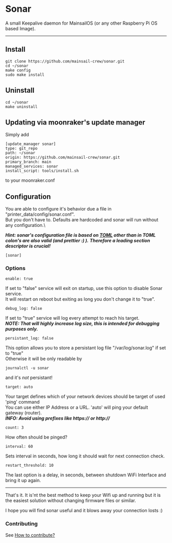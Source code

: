 # Sonar

A small Keepalive daemon for MainsailOS (or any other Raspberry Pi OS based Image).

---

## Install

    git clone https://github.com/mainsail-crew/sonar.git
    cd ~/sonar
    make config
    sudo make install

## Uninstall

    cd ~/sonar
    make uninstall

## Updating via moonraker's update manager

Simply add

    [update_manager sonar]
    type: git_repo
    path: ~/sonar
    origin: https://github.com/mainsail-crew/sonar.git
    primary_branch: main
    managed_services: sonar
    install_script: tools/install.sh

to your moonraker.conf

## Configuration

You are able to configure it's behavior due a file in "printer_data/config/sonar.conf".\
But you don't have to. Defaults are hardcoded and sonar will run without any configuration.\

_**Hint: sonar's configuration file is based on [TOML](https://toml.io/en/) other than in TOML colon's are also valid (and prettier :) ).**_
_**Therefore a leading section descriptor is crucial!**_

    [sonar]

### Options

    enable: true

If set to "false" service will exit on startup, use this option to disable Sonar service. \
It will restart on reboot but exiting as long you don't change it to "true".

    debug_log: false

If set to "true" service will log every attempt to reach his target. \
**_NOTE: That will highly increase log size, this is intended for debugging purposes only._**

    persistant_log: false

This option allows you to store a persistant log file "/var/log/sonar.log" if set to "true" \
Otherwise it will be only readable by

    journalctl -u sonar

and it's _not_ persistant!

    target: auto

Your target defines which of your network devices should be target of used 'ping' command \
You can use either IP Address or a URL. 'auto' will ping your default gateway (router).\
**_INFO: Avoid using prefixes like https:// or http://_**

    count: 3

How often should be pinged?

    interval: 60

Sets interval in seconds, how long it should wait for next connection check.

    restart_threshold: 10

The last option is a delay, in seconds, between shutdown WiFi Interface and bring it up again.

---

That's it. It is'nt the best method to keep your Wifi up and running but it is the easiest solution without changing firmware files or similar.

I hope you will find sonar useful and it blows away your connection losts :)

### Contributing

See [How to contribute?](https://github.com/mainsail-crew/sonar/blob/main/.github/CONTRIBUTING.md)
